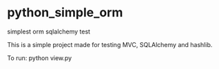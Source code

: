 # python_simple_orm

simplest orm sqlalchemy test

This is a simple project made for testing MVC, SQLAlchemy and hashlib.

To run: python view.py
